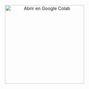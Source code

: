 <p align="center">
  <a href="https://colab.research.google.com/github/GDG-UAM/workshop-huggingface/notebook_final/llm_cafeteria.ipynb">
    <img src="https://colab.research.google.com/assets/colab-badge.svg" alt="Abrir en Google Colab" width="250">
  </a>
</p>
